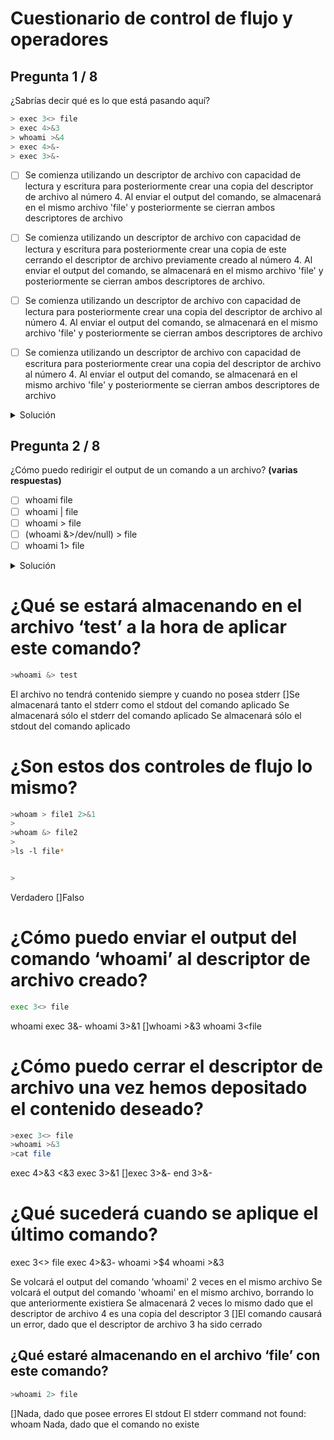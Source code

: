 # Cuestionario de control de flujo y operadores

## Pregunta 1 / 8

¿Sabrías decir qué es lo que está pasando aquí?

```bash
> exec 3<> file
> exec 4>&3
> whoami >&4
> exec 4>&-
> exec 3>&-
```

- [ ] Se comienza utilizando un descriptor de archivo con capacidad de lectura y escritura para posteriormente crear una copia del descriptor de archivo al número 4. Al enviar el output del comando, se almacenará en el mismo archivo 'file' y posteriormente se cierran ambos descriptores de archivo

- [ ] Se comienza utilizando un descriptor de archivo con capacidad de lectura y escritura para posteriormente crear una copia de este cerrando el descriptor de archivo previamente creado al número 4. Al enviar el output del comando, se almacenará en el mismo archivo 'file' y posteriormente se cierran ambos descriptores de archivo.

- [ ] Se comienza utilizando un descriptor de archivo con capacidad de lectura para posteriormente crear una copia del descriptor de archivo al número 4. Al enviar el output del comando, se almacenará en el mismo archivo 'file' y posteriormente se cierran ambos descriptores de archivo

- [ ] Se comienza utilizando un descriptor de archivo con capacidad de escritura para posteriormente crear una copia del descriptor de archivo al número 4. Al enviar el output del comando, se almacenará en el mismo archivo 'file' y posteriormente se cierran ambos descriptores de archivo

<details>
<summary>Solución</summary>
  
- [x] Se comienza utilizando un descriptor de archivo con capacidad de lectura y escritura para posteriormente crear una copia del descriptor de archivo al número 4. Al enviar el output del comando, se almacenará en el mismo archivo 'file' y posteriormente se cierran ambos descriptores de archivo

>La operación `exec 4>&3` crea un descriptor de archivo `4` el cual actúa como copia del descriptor de archivo `3`. En caso de haber querido cerrar el primer descriptor tras establecer la copia, podríamos haber hecho `exec 4>&3-`.
   
</details>

## Pregunta 2 / 8

¿Cómo puedo redirigir el output de un comando a un archivo? **(varias respuestas)**

- [ ] whoami file
- [ ] whoami | file
- [ ] whoami > file
- [ ] (whoami &>/dev/null) > file
- [ ] whoami 1> file

<details>
<summary>Solución</summary>
  
- [x] whoami > file

   >Este comando redirige el standard output (`stdout`) a un archivo.

- [ ] (whoami &>/dev/null) > file

   >Si no hubieran habido unos paréntesis, pese a no ver el output por consola, este habría sido almacenado en el archivo, pero al llevar el paréntesis lo que rediriges al archivo file es el output de ese comando ejecutado a nivel de sistema, que es un vacío, no teniendo por tanto ningún contenido el archivo `file`. Esta respuesta es incorrecta.

- [x] whoami 1> file

   > El valor 1 corresponde al descriptor de archivo por defecto para stdout, por lo tanto estaremos redirigiendo mismamente el output del comando.

</details>

# ¿Qué se estará almacenando en el archivo ‘test’ a la hora de aplicar este comando?

```bash
>whoami &> test
```

El archivo no tendrá contenido siempre y cuando no posea stderr
[]Se almacenará tanto el stderr como el stdout del comando aplicado
Se almacenará sólo el stderr del comando aplicado
Se almacenará sólo el stdout del comando aplicado

# ¿Son estos dos controles de flujo lo mismo?

```bash
>whoam > file1 2>&1
>
>whoam &> file2
>
>ls -l file*


>
```

Verdadero
[]Falso


# ¿Cómo puedo enviar el output del comando ‘whoami’ al descriptor de archivo creado?

```bash
exec 3<> file
```


whoami exec 3&-
whoami 3>&1
[]whoami >&3
whoami 3<file

# ¿Cómo puedo cerrar el descriptor de archivo una vez hemos depositado el contenido deseado?


```bash
>exec 3<> file
>whoami >&3
>cat file
```

exec 4>&3
<&3
exec 3>&1
[]exec 3>&-
end 3>&-

# ¿Qué sucederá cuando se aplique el último comando?

exec 3<> file
exec 4>&3-
whoami >$4
whoami >&3


Se volcará el output del comando 'whoami' 2 veces en el mismo archivo
Se volcará el output del comando 'whoami' en el mismo archivo, borrando lo que anteriormente existiera
Se almacenará 2 veces lo mismo dado que el descriptor de archivo 4 es una copia del descriptor 3
[]El comando causará un error, dado que el descriptor de archivo 3 ha sido cerrado

## ¿Qué estaré almacenando en el archivo ‘file’ con este comando?

```bash
>whoami 2> file
```

[]Nada, dado que posee errores
El stdout
El stderr
command not found: whoam
Nada, dado que el comando no existe
